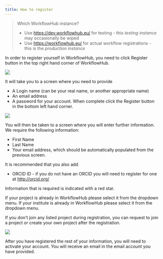 ```yaml
---
title: How to register
---
```


> Which WorkflowHub instance?
> * Use <https://dev.workflowhub.eu/> for testing - this _testing instance_ may occasionally be wiped
> * Use <https://workflowhub.eu/> for actual workflow registrations - this is the _production instance_

In order to register yourself in WorkflowHub, you need to click Register button in the top right hand corner of WorkflowHub.

![](images/register-1.PNG)

It will take you to a screen where you need to provide

* A Login name (can be your real name, or another appropriate name)
* An email address
* A password for your account. When complete click the Register button in the bottom left hand corner.

![](images/register-2.PNG)

You will then be taken to a screen where you will enter further information. We require the following information:

* First Name
* Last Name
* Your email address, which should be automatically populated from the previous screen.

It is recommended that you also add

* ORCID ID - if you do not have an ORCID you will need to register for one at <http://orcid.org/>

Information that is required is indicated with a red star.

If your project is already in WorkflowHub please select it from the dropdown menu. If your institute is already in WorkflowHub please select it from the dropdown menu.

If you don't join any listed project during registration, you can request to join a project or create your own project after the registration.  

![](images/register-3.PNG)

After you have registered the rest of your information, you will need to activate your account. You will receive an email in the email account you have provided.
